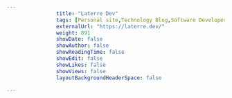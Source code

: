 ---
                title: "Laterre Dev"
                tags: [Personal site,Technology Blog,Software Developer,Portfolio Site]
                externalUrl: "https://laterre.dev/"
                weight: 891
                showDate: false
                showAuthor: false
                showReadingTime: false
                showEdit: false
                showLikes: false
                showViews: false
                layoutBackgroundHeaderSpace: false
                ---
